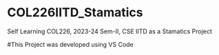 # COL226IITD_Stamatics
Self Learning COL226, 2023-24 Sem-II, CSE IITD as a Stamatics Project

#This Project was developed using VS Code
